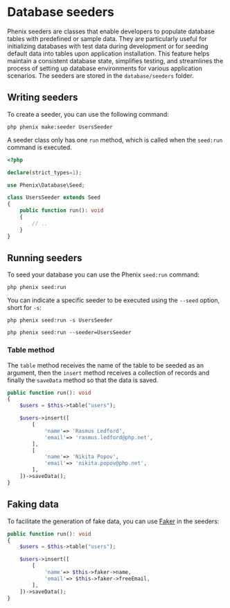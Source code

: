 # Database seeders

Phenix seeders are classes that enable developers to populate database tables with predefined or sample data. They are particularly useful for initializing databases with test data during development or for seeding default data into tables upon application installation. This feature helps maintain a consistent database state, simplifies testing, and streamlines the process of setting up database environments for various application scenarios. The seeders are stored in the `database/seeders` folder.

## Writing seeders

To create a seeder, you can use the following command:

```
php phenix make:seeder UsersSeeder
```

A seeder class only has one `run` method, which is called when the `seed:run` command is executed.

```php
<?php

declare(strict_types=1);

use Phenix\Database\Seed;

class UsersSeeder extends Seed
{
    public function run(): void
    {
        // ..
    }
}
```

## Running seeders

To seed your database you can use the Phenix `seed:run` command:

```
php phenix seed:run
```

You can indicate a specific seeder to be executed using the `--seed` option, short for `-s`:

```
php phenix seed:run -s UsersSeeder

php phenix seed:run --seeder=UsersSeeder
```

### Table method

The `table` method receives the name of the table to be seeded as an argument, then the `insert` method receives a collection of records and finally the `saveData` method so that the data is saved.

```php
public function run(): void
{
    $users = $this->table("users");

    $users->insert([
        [
            'name'=> 'Rasmus Ledford',
            'email'=> 'rasmus.ledford@php.net',
        ],
        [
            'name'=> 'Nikita Popov',
            'email'=> 'nikita.popov@php.net',
        ],
    ])->saveData();
}
```

## Faking data

To facilitate the generation of fake data, you can use [Faker](https://fakerphp.github.io/) in the seeders:

```php
public function run(): void
{
    $users = $this->table("users");

    $users->insert([
        [
            'name'=> $this->faker->name,
            'email'=> $this->faker->freeEmail,
        ],
    ])->saveData();
}
```